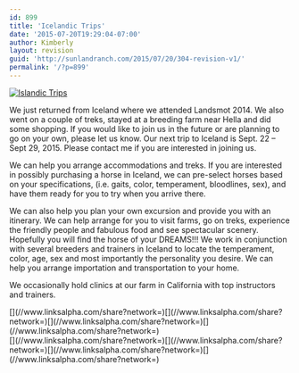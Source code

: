```yaml
---
id: 899
title: 'Icelandic Trips'
date: '2015-07-20T19:29:04-07:00'
author: Kimberly
layout: revision
guid: 'http://sunlandranch.com/2015/07/20/304-revision-v1/'
permalink: '/?p=899'
---
```


[![](http://sunlandranch.com/wp-content/uploads/2010/10/iceland_friends.bmp "Islandic Trips")](http://sunlandranch.com/wp-content/uploads/2010/10/iceland_friends.bmp)

We just returned from Iceland where we attended Landsmot 2014. We also went on a couple of treks, stayed at a breeding farm near Hella and did some shopping. If you would like to join us in the future or are planning to go on your own, please let us know. Our next trip to Iceland is Sept. 22 – Sept 29, 2015. Please contact me if you are interested in joining us.

We can help you arrange accommodations and treks. If you are interested in possibly purchasing a horse in Iceland, we can pre-select horses based on your specifications, (i.e. gaits, color, temperament, bloodlines, sex), and have them ready for you to try when you arrive there.

We can also help you plan your own excursion and provide you with an itinerary. We can help arrange for you to visit farms, go on treks, experience the friendly people and fabulous food and see spectacular scenery. Hopefully you will find the horse of your DREAMS!!! We work in conjunction with several breeders and trainers in Iceland to locate the temperament, color, age, sex and most importantly the personality you desire. We can help you arrange importation and transportation to your home.

We occasionally hold clinics at our farm in California with top instructors and trainers.

<div class="linksalpha_container linksalpha_app_3" data-counters="1" data-size="regular" data-style="square" data-title="Icelandic Trips" data-url="https://www.sunlandranch.com/?p=899">[](//www.linksalpha.com/share?network=)[](//www.linksalpha.com/share?network=)[](//www.linksalpha.com/share?network=)[](//www.linksalpha.com/share?network=)</div><div class="linksalpha_container linksalpha_app_7" data-position="" data-title="Icelandic Trips" data-url="https://www.sunlandranch.com/?p=899">[](//www.linksalpha.com/share?network=)[](//www.linksalpha.com/share?network=)[](//www.linksalpha.com/share?network=)[](//www.linksalpha.com/share?network=)</div>